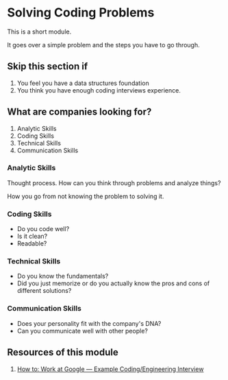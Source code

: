 # Solving Coding Problems

This is a short module.

It goes over a simple problem and the steps you have to go through.

## Skip this section if

1. You feel you have a data structures foundation
2. You think you have enough coding interviews experience.

## What are companies looking for?

1. Analytic Skills
2. Coding Skills
3. Technical Skills
4. Communication Skills

### Analytic Skills

Thought process. How can you think through problems and analyze things?

How you go from not knowing the problem to solving it.

### Coding Skills

- Do you code well?
- Is it clean?
- Readable?

### Technical Skills

- Do you know the fundamentals?
- Did you just memorize or do you actually know the pros and cons of different solutions?

### Communication Skills

- Does your personality fit with the company's DNA?
- Can you communicate well with other people?

## Resources of this module

1. [How to: Work at Google — Example Coding/Engineering Interview](https://youtu.be/XKu_SEDAykw)